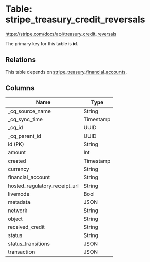 # Table: stripe_treasury_credit_reversals

https://stripe.com/docs/api/treasury_credit_reversals

The primary key for this table is **id**.

## Relations

This table depends on [stripe_treasury_financial_accounts](stripe_treasury_financial_accounts.md).

## Columns

| Name          | Type          |
| ------------- | ------------- |
|_cq_source_name|String|
|_cq_sync_time|Timestamp|
|_cq_id|UUID|
|_cq_parent_id|UUID|
|id (PK)|String|
|amount|Int|
|created|Timestamp|
|currency|String|
|financial_account|String|
|hosted_regulatory_receipt_url|String|
|livemode|Bool|
|metadata|JSON|
|network|String|
|object|String|
|received_credit|String|
|status|String|
|status_transitions|JSON|
|transaction|JSON|